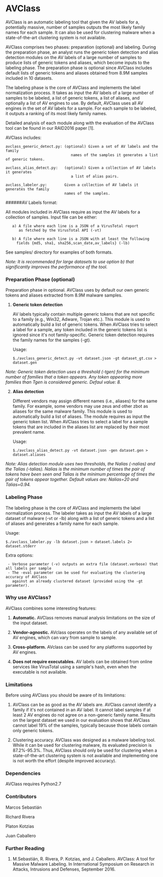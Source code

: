 # AVClass

AVClass is an automatic labeling tool that given the AV labels for a,
potentially massive, number of samples outputs the most likely family names
for each sample. It can also be used for clustering malware when a 
state-of-the-art clustering system is not available.

AVClass comprises two phases: preparation (optional) and labeling.
During the preparation phase, an analyst runs the generic token detection and
alias detection modules on the AV labels of a large number of samples to produce
lists of generic tokens and aliases, which become inputs to the labeling phase.
The preparation phase is optional since AVClass includes default lists of
generic tokens and aliases obtained from 8.9M samples included in 10 datasets.

The labeling phase is the core of AVClass and implements the label 
normalization process. It takes as input the AV labels of a large number of
samples to be labeled, a list of generic tokens, a list of aliases, and 
optionally a list of AV engines to use. By default, AVClass uses all AV engines
in the set of AV labels for a sample. For each sample to be labeled, it outputs
a ranking of its most likely family names.

Detailed analysis of each module along with the evaluation of the AVClass tool
can be found in our RAID2016 paper [1].


AVClass includes:
    
    avclass_generic_detect.py: (optional) Given a set of AV labels and the family
                                  names of the samples it generates a list of generic tokens.

    avclass_alias_detect.py:   (optional) Given a collection of AV labels it generates
                                  a list of alias pairs.

    avclass_labeler.py:        Given a collection of AV labels it generates the family
                               names of the samples.

######AV Labels format:

All modules included in AVClass require as input the AV labels for a collection
of samples. Input file can be either:
```
   a) A file where each line is a JSON of a VirusTotal report 
      as fetched by the VirusTotal API (-vt)
    
   b) A file where each line is a JSON with at least the following 
     fields {md5, sha1, sha256,scan_date,av_labels} (-lb)
```
See samples/ directory for examples of both formats.

*Note: It is recommended for large datasets to use option b) that significantly
improves the performance of the tool.*


### Preparation Phase (optional)

Preparation phase in optional. AVClass uses by default our own generic tokens and aliases extracted from 8.9M 
malware samples.


1) **Generic token detection**

   AV labels typically contain multiple generic tokens that are not specific to 
   a family (e.g., Win32, Adware, Trojan etc.).
   This module is used to automatically build a list of generic tokens.
   When AVClass tries to select a label for a sample, any token included in the
   generic tokens list is ignored since it's not family-specific.
   Generic token detection requires the family names for the samples (-gt).

   Usage:
   ```
   $./avclass_generic_detect.py -vt dataset.json -gt dataset_gt.csv > dataset.gen 
   ```
   
  *Note: Generic token detection uses a threshold (-tgen) for the 
        minimum number of families that a token appears. Any token appearing
        more families than Tgen is considered generic. Defaul value: 8.*


2) **Alias detection**

   Different vendors may assign different names (i.e., aliases) for the same
   family. For example, some vendors may use zeus and other zbot as aliases for
   the same malware family. This module is used to automatically build a list
   of aliases. The module requires as input the generic token list.
   When AVClass tries to select a label for a sample tokens that are included
   in the aliases list are replaced by their most prevalent name.

   Usage:
   ```
   $./avclass_alias_detect.py -vt dataset.json -gen dataset.gen > dataset.aliases
   ```
  *Note: Alias detection module uses two thresholds, the Nalias (-nalias)
        and the Talias (-talias). Nalias is the minimum number of times
        the pair of tokens have been seen and Talias is the minimum percentage
        of times the pair of tokens appear together. Default values are:
        Nalias=20 and Talias=0.94.*



### Labeling Phase
   
   The labeling phase is the core of AVClass and implements the label normalization process.
   The labeler takes as input the AV labels of a large dataset of 
   malware (-vt or -lb) along with a list of generic tokens 
   and a list of aliases and generates a family name for each sample.

   Usage:
   ```
   $./avclass_labeler.py -lb dataset.json > dataset.labels 2> dataset.stderr
   ```

   Extra options:

     - Verbose parameter (-v) outputs an extra file (dataset.verbose) that all labels per sample
     - The -eval parameter can be used for evaluating the clustering accuracy of AVClass
       against an already clustered dataset (provided using the -gt parameter).

### Why use AVClass?

AVClass combines some interesting features:

1. **Automatic.** 
  AVClass removes manual analysis limitations on the size of the input dataset.

2. **Vendor-agnostic.**
  AVclass operates on the labels of any available set of AV engines, which can vary from sample to sample.

3. **Cross-platform.**
  AVclass can be used for any platforms supported by AV engines.

4. **Does not require executables.** 
  AV labels can be obtained from online services like VirusTotal using a sample's hash, even when the executable is not available.


### Limitations
Before using AVClass you should be aware of its limitations:

1. AVClass can be as good as the AV labels are. AVClass cannot identify a family
   if it's not contained in an AV label. It cannot label samples if at least
   2 AV engines do not agree on a non-generic family name. Results on the largest
   dataset we used in our evaluation shows that AVClass cannot label 19% of the samples,
   typically because those labels contain only generic tokens.

2. Clustering accuracy. AVClass was designed as a malware labeling tool. While
   it can be used for clustering malware, its evaluated precision is 87.2%-95.3%.
   Thus, AVClass should only be used for clustering when a state-of-the-art
   clustering system is not available and implementing one is not worth the 
   effort (despite improved accuracy).

### Dependencies

AVClass requires Python2.7

### Contributors

Marcos Sebastián

Richard Rivera

Platon Kotzias

Juan Caballero




### Further Reading

1. M.Sebastián, R. Rivera, P. Kotzias, and J. Caballero. AVClass: A tool for
Massive Malware Labeling. In International Symposium on Research in Attacks,
Intrusions and Defenses, September 2016.
